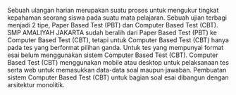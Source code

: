 Sebuah ulangan harian merupakan suatu proses untuk mengukur tingkat kepahaman seorang siswa pada suatu mata pelajaran. Sebuah ujian terbagi menjadi 2 tipe, Paper Based Test (PBT) dan Computer Based Test (CBT). SMP AMALIYAH JAKARTA sudah beralih dari Paper Based Test (PBT) ke Computer Based Test (CBT), tetapi untuk Computer Based Test (CBT) hanya pada tes yang berformat pilihan ganda. Untuk tes yang mempunyai format esai belum menggunakan sistem Computer Based Test (CBT). Computer Based Test (CBT) menggunakan mobile atau desktop untuk pelaksanaan tes serta web untuk memasukkan data-data soal maupun jawaban. Pembuatan sistem Computer Based Test (CBT) untuk bagian soal esai dibangun dengan arsitektur monolitik.
